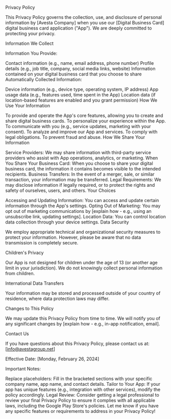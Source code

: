 
Privacy Policy

This Privacy Policy governs the collection, use, and disclosure of personal information by [Avesta Company] when you use our [Digital Business Card] digital business card application ("App"). We are deeply committed to protecting your privacy.

Information We Collect

Information You Provide:

Contact information (e.g., name, email address, phone number)
Profile details (e.g., job title, company, social media links, website)
Information contained on your digital business card that you choose to share
Automatically Collected Information:

Device information (e.g., device type, operating system, IP address)
App usage data (e.g., features used, time spent in the App)
Location data (if location-based features are enabled and you grant permission)
How We Use Your Information

To provide and operate the App's core features, allowing you to create and share digital business cards.
To personalize your experience within the App.
To communicate with you (e.g., service updates, marketing with your consent).
To analyze and improve our App and services.
To comply with legal obligations.
To prevent fraud and abuse.
How We Share Your Information

Service Providers: We may share information with third-party service providers who assist with App operations, analytics, or marketing.
When You Share Your Business Card: When you choose to share your digital business card, the information it contains becomes visible to the intended recipients.
Business Transfers: In the event of a merger, sale, or similar transaction, your information may be transferred.
Legal Requirements: We may disclose information if legally required, or to protect the rights and safety of ourselves, users, and others.
Your Choices

Accessing and Updating Information: You can access and update certain information through the App's settings.
Opting Out of Marketing: You may opt out of marketing communications by [explain how - e.g., using an unsubscribe link, updating settings].
Location Data: You can control location data collection through your device settings.
Data Security

We employ appropriate technical and organizational security measures to protect your information. However, please be aware that no data transmission is completely secure.

Children's Privacy

Our App is not designed for children under the age of 13 (or another age limit in your jurisdiction). We do not knowingly collect personal information from children.

International Data Transfers

Your information may be stored and processed outside of your country of residence, where data protection laws may differ.

Changes to This Policy

We may update this Privacy Policy from time to time. We will notify you of any significant changes by [explain how - e.g., in-app notification, email].

Contact Us

If you have questions about this Privacy Policy, please contact us at:
[info@avestagroup.net]

Effective Date: [Monday, February 26, 2024]

Important Notes:

Replace placeholders: Fill in the bracketed sections with your specific company name, app name, and contact details.
Tailor to Your App: If your app has unique features (e.g., integration with other services), modify the policy accordingly.
Legal Review: Consider getting a legal professional to review your final Privacy Policy to ensure it complies with all applicable laws, including the Google Play Store's policies.
Let me know if you have any specific features or requirements to address in your Privacy Policy!
